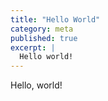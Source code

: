 ```yaml
---
title: "Hello World"
category: meta
published: true
excerpt: |
  Hello world!
---
```


Hello, world!
